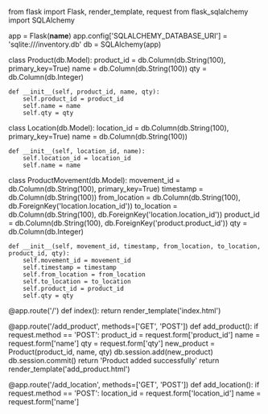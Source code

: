 

from flask import Flask, render_template, request
from flask_sqlalchemy import SQLAlchemy

app = Flask(__name__)
app.config['SQLALCHEMY_DATABASE_URI'] = 'sqlite:///inventory.db'
db = SQLAlchemy(app)

class Product(db.Model):
    product_id = db.Column(db.String(100), primary_key=True)
    name = db.Column(db.String(100))
    qty = db.Column(db.Integer)

    def __init__(self, product_id, name, qty):
        self.product_id = product_id
        self.name = name
        self.qty = qty

class Location(db.Model):
    location_id = db.Column(db.String(100), primary_key=True)
    name = db.Column(db.String(100))

    def __init__(self, location_id, name):
        self.location_id = location_id
        self.name = name

class ProductMovement(db.Model):
    movement_id = db.Column(db.String(100), primary_key=True)
    timestamp = db.Column(db.String(100))
    from_location = db.Column(db.String(100), db.ForeignKey('location.location_id'))
    to_location = db.Column(db.String(100), db.ForeignKey('location.location_id'))
    product_id = db.Column(db.String(100), db.ForeignKey('product.product_id'))
    qty = db.Column(db.Integer)

    def __init__(self, movement_id, timestamp, from_location, to_location, product_id, qty):
        self.movement_id = movement_id
        self.timestamp = timestamp
        self.from_location = from_location
        self.to_location = to_location
        self.product_id = product_id
        self.qty = qty

@app.route('/')
def index():
    return render_template('index.html')

@app.route('/add_product', methods=['GET', 'POST'])
def add_product():
    if request.method == 'POST':
        product_id = request.form['product_id']
        name = request.form['name']
        qty = request.form['qty']
        new_product = Product(product_id, name, qty)
        db.session.add(new_product)
        db.session.commit()
        return 'Product added successfully'
    return render_template('add_product.html')

@app.route('/add_location', methods=['GET', 'POST'])
def add_location():
    if request.method == 'POST':
        location_id = request.form['location_id']
        name = request.form['name']
